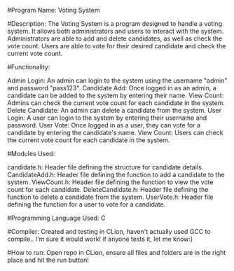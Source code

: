#Program Name: 
Voting System

#Description:
The Voting System is a program designed to handle a voting system. It allows both administrators and users to interact with the system. Administrators are able to add and delete candidates, as well as check the vote count. Users are able to vote for their desired candidate and check the current vote count.

#Functionality:

Admin Login: An admin can login to the system using the username "admin" and password "pass123".
Candidate Add: Once logged in as an admin, a candidate can be added to the system by entering their name.
View Count: Admins can check the current vote count for each candidate in the system.
Delete Candidate: An admin can delete a candidate from the system.
User Login: A user can login to the system by entering their username and password.
User Vote: Once logged in as a user, they can vote for a candidate by entering the candidate's name.
View Count: Users can check the current vote count for each candidate in the system.

#Modules Used:

candidate.h: Header file defining the structure for candidate details.
CandidateAdd.h: Header file defining the function to add a candidate to the system.
ViewCount.h: Header file defining the function to view the vote count for each candidate.
DeleteCandidate.h: Header file defining the function to delete a candidate from the system.
UserVote.h: Header file defining the function for a user to vote for a candidate.

#Programming Language Used:
C

#Compiler: 
Created and testing in CLion, haven't actually used GCC to compile.. I'm sure it would work! if anyone tests it, let me know:)

#How to run: 
Open repo in CLion, ensure all files and folders are in the right place and hit the run button!
